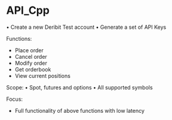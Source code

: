 # API_Cpp
•⁠ ⁠Create a new Deribit Test account
•⁠ ⁠Generate a set of API Keys

Functions:
- Place order
- Cancel order
- Modify order
- Get orderbook
- View current positions

Scope:
•⁠ ⁠Spot, futures and options
•⁠ ⁠All supported symbols

Focus:
- Full functionality of above functions with low latency